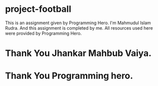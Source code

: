 # project-football
This is an assignment given by Programming Hero. I'm Mahmudul Islam Rudra. And this assignment is completed by me. All resources used here were provided by Programming Hero.
# Thank You Jhankar Mahbub Vaiya.
# Thank You Programming hero.
